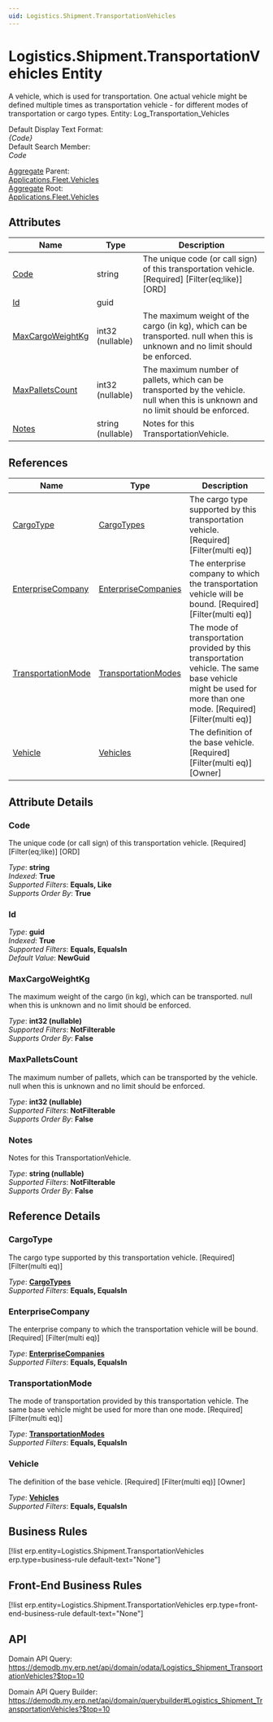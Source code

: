 ```yaml
---
uid: Logistics.Shipment.TransportationVehicles
---
```

# Logistics.Shipment.TransportationVehicles Entity

A vehicle, which is used for transportation. One actual vehicle might be defined multiple times as transportation vehicle - for different modes of transportation or cargo types. Entity: Log_Transportation_Vehicles

Default Display Text Format:  
_{Code}_  
Default Search Member:  
_Code_  

[Aggregate](xref:aggregates) Parent:  
[Applications.Fleet.Vehicles](Applications.Fleet.Vehicles.md)  
[Aggregate](xref:aggregates) Root:  
[Applications.Fleet.Vehicles](Applications.Fleet.Vehicles.md)  

## Attributes

| Name | Type | Description |
| ---- | ---- | --- |
| [Code](Logistics.Shipment.TransportationVehicles.md#code) | string | The unique code (or call sign) of this transportation vehicle. [Required] [Filter(eq;like)] [ORD] 
| [Id](Logistics.Shipment.TransportationVehicles.md#id) | guid |  
| [MaxCargoWeightKg](Logistics.Shipment.TransportationVehicles.md#maxcargoweightkg) | int32 (nullable) | The maximum weight of the cargo (in kg), which can be transported. null when this is unknown and no limit should be enforced. 
| [MaxPalletsCount](Logistics.Shipment.TransportationVehicles.md#maxpalletscount) | int32 (nullable) | The maximum number of pallets, which can be transported by the vehicle. null when this is unknown and no limit should be enforced. 
| [Notes](Logistics.Shipment.TransportationVehicles.md#notes) | string (nullable) | Notes for this TransportationVehicle. 

## References

| Name | Type | Description |
| ---- | ---- | --- |
| [CargoType](Logistics.Shipment.TransportationVehicles.md#cargotype) | [CargoTypes](Logistics.Shipment.CargoTypes.md) | The cargo type supported by this transportation vehicle. [Required] [Filter(multi eq)] |
| [EnterpriseCompany](Logistics.Shipment.TransportationVehicles.md#enterprisecompany) | [EnterpriseCompanies](General.EnterpriseCompanies.md) | The enterprise company to which the transportation vehicle will be bound. [Required] [Filter(multi eq)] |
| [TransportationMode](Logistics.Shipment.TransportationVehicles.md#transportationmode) | [TransportationModes](Logistics.Shipment.TransportationModes.md) | The mode of transportation provided by this transportation vehicle. The same base vehicle might be used for more than one mode. [Required] [Filter(multi eq)] |
| [Vehicle](Logistics.Shipment.TransportationVehicles.md#vehicle) | [Vehicles](Applications.Fleet.Vehicles.md) | The definition of the base vehicle. [Required] [Filter(multi eq)] [Owner] |


## Attribute Details

### Code

The unique code (or call sign) of this transportation vehicle. [Required] [Filter(eq;like)] [ORD]

_Type_: **string**  
_Indexed_: **True**  
_Supported Filters_: **Equals, Like**  
_Supports Order By_: **True**  

### Id

_Type_: **guid**  
_Indexed_: **True**  
_Supported Filters_: **Equals, EqualsIn**  
_Default Value_: **NewGuid**  

### MaxCargoWeightKg

The maximum weight of the cargo (in kg), which can be transported. null when this is unknown and no limit should be enforced.

_Type_: **int32 (nullable)**  
_Supported Filters_: **NotFilterable**  
_Supports Order By_: **False**  

### MaxPalletsCount

The maximum number of pallets, which can be transported by the vehicle. null when this is unknown and no limit should be enforced.

_Type_: **int32 (nullable)**  
_Supported Filters_: **NotFilterable**  
_Supports Order By_: **False**  

### Notes

Notes for this TransportationVehicle.

_Type_: **string (nullable)**  
_Supported Filters_: **NotFilterable**  
_Supports Order By_: **False**  


## Reference Details

### CargoType

The cargo type supported by this transportation vehicle. [Required] [Filter(multi eq)]

_Type_: **[CargoTypes](Logistics.Shipment.CargoTypes.md)**  
_Supported Filters_: **Equals, EqualsIn**  

### EnterpriseCompany

The enterprise company to which the transportation vehicle will be bound. [Required] [Filter(multi eq)]

_Type_: **[EnterpriseCompanies](General.EnterpriseCompanies.md)**  
_Supported Filters_: **Equals, EqualsIn**  

### TransportationMode

The mode of transportation provided by this transportation vehicle. The same base vehicle might be used for more than one mode. [Required] [Filter(multi eq)]

_Type_: **[TransportationModes](Logistics.Shipment.TransportationModes.md)**  
_Supported Filters_: **Equals, EqualsIn**  

### Vehicle

The definition of the base vehicle. [Required] [Filter(multi eq)] [Owner]

_Type_: **[Vehicles](Applications.Fleet.Vehicles.md)**  
_Supported Filters_: **Equals, EqualsIn**  



## Business Rules

[!list erp.entity=Logistics.Shipment.TransportationVehicles erp.type=business-rule default-text="None"]

## Front-End Business Rules

[!list erp.entity=Logistics.Shipment.TransportationVehicles erp.type=front-end-business-rule default-text="None"]

## API

Domain API Query:
<https://demodb.my.erp.net/api/domain/odata/Logistics_Shipment_TransportationVehicles?$top=10>

Domain API Query Builder:
<https://demodb.my.erp.net/api/domain/querybuilder#Logistics_Shipment_TransportationVehicles?$top=10>

